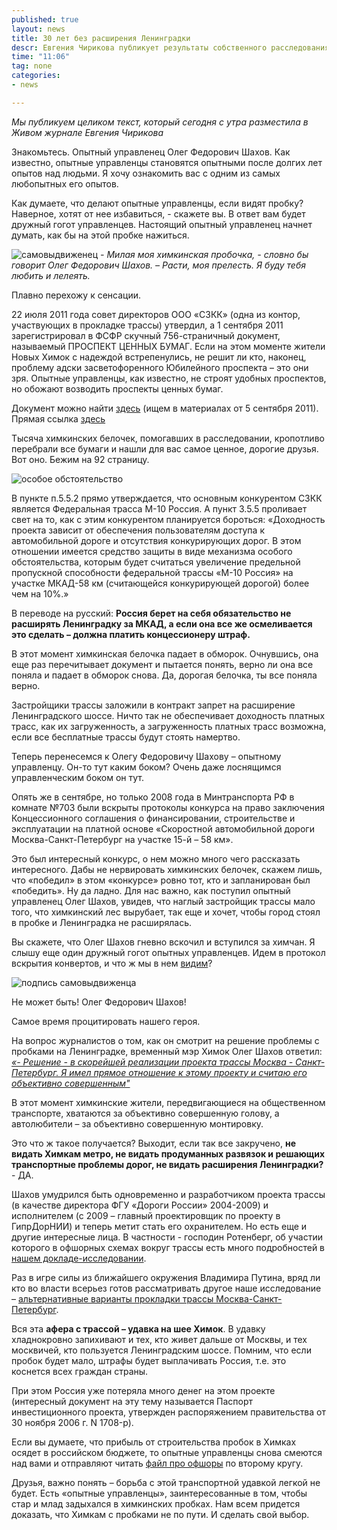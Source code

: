 ```yaml
---
published: true
layout: news
title: 30 лет без расширения Ленинградки
descr: Евгения Чирикова публикует результаты собственного расследования, проливающие свет на то, как строится трасса через Химкинский лес
time: "11:06"
tag: none
categories:
- news

---
```


<i>Мы публикуем целиком текст, который сегодня с утра разместила в Живом журнале Евгения Чирикова</i>


Знакомьтесь. Опытный управленец Олег Федорович Шахов. Как известно, опытные управленцы становятся опытными после долгих лет опытов над людьми. Я хочу ознакомить вас с одним из самых любопытных его опытов.

Как думаете, что делают опытные управленцы, если видят пробку? Наверное, хотят от нее избавиться, - скажете вы. В ответ вам будет дружный гогот управленцев. Настоящий опытный управленец начнет думать, как бы на этой пробке нажиться.

![самовыдвиженец](http://img-fotki.yandex.ru/get/6509/21992.3d/0_8ba12_6d8fa929_M.jpg)
<i>- Милая моя химкинская пробочка, - словно бы говорит Олег Федорович Шахов. – Расти, моя прелесть. Я буду тебя любить и лелеять.</i>

Плавно перехожу к сенсации.

22 июля 2011 года совет директоров ООО «СЗКК» (одна из контор, участвующих в прокладке трассы) утвердил, а 1 сентября 2011 зарегистрировал в ФСФР скучный 756-страничный документ, называемый ПРОСПЕКТ ЦЕННЫХ БУМАГ. Если на этом моменте жители Новых Химок с надеждой встрепенулись, не решит ли кто, наконец, проблему адски засветофоренного Юбилейного проспекта – это они зря. Опытные управленцы, как известно, не строят удобных проспектов, но обожают возводить проспекты ценных бумаг.

Документ можно найти <a href="http://www.msp-highway.com/investors/issue_documents/" target="_blank">здесь</a> (ищем в материалах от 5 сентября 2011).
Прямая ссылка <a href="http://www.msp-highway.com/investors/issue_documents/prospect.pdf" target="_blank">здесь</a> 

Тысяча химкинских белочек, помогавших в расследовании, кропотливо перебрали все бумаги и нашли для вас самое ценное, дорогие друзья. Вот оно. Бежим на 92 страницу.

![особое обстоятельство](http://img-fotki.yandex.ru/get/6508/21992.3d/0_8ba11_117362fb_XL.jpg)

В пункте п.5.5.2 прямо утверждается, что основным конкурентом СЗКК является Федеральная трасса М-10 Россия. А пункт 3.5.5 проливает свет на то, как с этим конкурентом планируется бороться: «Доходность проекта зависит от обеспечения пользователям доступа к автомобильной дороге и отсутствия конкурирующих дорог. В этом отношении имеется средство защиты в виде механизма особого обстоятельства, которым будет считаться увеличение предельной пропускной способности федеральной трассы «М-10 Россия» на участке МКАД-58 км (считающейся конкурирующей дорогой) более чем на 10%.»

В переводе на русский: <b>Россия берет на себя обязательство не расширять Ленинградку за МКАД, а если она все же осмеливается это сделать – должна платить концессионеру штраф.</b>

В этот момент химкинская белочка падает в обморок. Очнувшись, она еще раз перечитывает документ и пытается понять, верно ли она все поняла и падает в обморок снова. Да, дорогая белочка, ты все поняла верно.

Застройщики трассы заложили в контракт запрет на расширение Ленинградского шоссе. Ничто так не обеспечивает доходность платных трасс, как их загруженность, а загруженность платных трасс возможна, если все бесплатные трассы будут стоять намертво.

Теперь перенесемся к Олегу Федоровичу Шахову – опытному управленцу. Он-то тут каким боком? Очень даже лоснящимся управленческим боком он тут.

Опять же в сентябре, но только 2008 года в Минтранспорта РФ в комнате №703 были вскрыты протоколы конкурса на право заключения Концессионного соглашения о финансировании, строительстве и эксплуатации на платной основе «Скоростной автомобильной дороги Москва-Санкт-Петербург на участке 15-й – 58 км».

Это был интересный конкурс, о нем можно много чего рассказать интересного. Дабы не нервировать химкинских белочек, скажем лишь, что «победил» в этом «конкурсе» ровно тот, кто и запланирован был «победить». Ну да ладно. Для нас важно, как поступил опытный управленец Олег Шахов, увидев, что наглый застройщик трассы мало того, что химкинский лес вырубает, так еще и хочет, чтобы город стоял в пробке и Ленинградка не расширялась.

Вы скажете, что Олег Шахов гневно вскочил и вступился за химчан. Я слышу еще один дружный гогот опытных управленцев.
Идем в протокол вскрытия конвертов, и что ж мы в нем <a href="http://rosavtodor.ru/doc/konkurs_piter/protokol_piter.pdf" target="_blank">видим</a>?

![подпись самовыдвиженца](http://img-fotki.yandex.ru/get/6505/21992.3d/0_8ba10_e3c2730b_XL.jpg)

Не может быть! Олег Федорович Шахов!

Самое время процитировать нашего героя.

На вопрос журналистов о том, как он смотрит на решение проблемы с пробками на Ленинградке, временный мэр Химок Олег Шахов ответил:
<a href="http://www.mosoblpress.ru/40/91158/" target="_blank"><i>«- Решение - в скорейшей реализации проекта трассы Москва - Санкт-Петербург. Я имел прямое отношение к этому проекту и считаю его объективно совершенным"</i></a>


В этот момент химкинские жители, передвигающиеся на общественном транспорте, хватаются за объективно совершенную голову, а автолюбители – за объективно совершенную монтировку.

Это что ж такое получается? Выходит, если так все закручено, <b>не видать Химкам метро, не видать продуманных развязок и решающих транспортные проблемы дорог, не видать расширения Ленинградки?</b> - ДА.

Шахов умудрился быть одновременно и разработчиком проекта трассы (в качестве директора ФГУ «Дороги России» 2004-2009) и исполнителем (с 2009 – главный проектировщик по проекту в ГипрДорНИИ) и теперь метит стать его охранителем. Но есть еще и другие интересные лица. В частности - господин Ротенберг, об участии которого в офшорных схемах вокруг трассы есть много подробностей в <a href="http://ecmo.ru/data/Jul2011/Vinci_a_cover_for_oligarchs_ru.pdf" target="_blank">нашем докладе-исследовании</a>.


Раз в игре силы из ближайшего окружения Владимира Путина, вряд ли кто во власти всерьез готов рассматривать другое наше исследование – <a href="http://www.greenpeace.org/russia/Global/russia/report/forest/Khimki/Khim_Concl-v2.pdf" target="_blank">альтернативные варианты прокладки трассы Москва-Санкт-Петербург</a>.


Вся эта <b>афера с трассой – удавка на шее Химок</b>. В удавку хладнокровно запихивают и тех, кто живет дальше от Москвы, и тех москвичей, кто пользуется Ленинградским шоссе. Помним, что если пробок будет мало, штрафы будет выплачивать Россия, т.е. это коснется всех граждан страны.

При этом Россия уже потеряла много денег на этом проекте (интересный документ на эту тему называется Паспорт инвестиционного проекта, утвержден распоряжением правительства от 30 ноября 2006 г. N 1708-р).

Если вы думаете, что прибыль от строительства пробок в Химках осядет в российском бюджете, то опытные управленцы снова смеются над вами и отправляют читать <a href="http://ecmo.ru/data/Jul2011/Vinci_a_cover_for_oligarchs_ru.pdf" target="_blank">файл про офшоры</a> по второму кругу.

Друзья, важно понять – борьба с этой транспортной удавкой легкой не будет. Есть «опытные управленцы», заинтересованные в том, чтобы стар и млад задыхался в химкинских пробках. Нам всем придется доказать, что Химкам с пробками не по пути. И сделать свой выбор.

<object width="420" height="315"><param name="movie" value="http://www.youtube.com/v/kyQ2EREH-b8?version=3&amp;hl=ru_RU"></param><param name="allowFullScreen" value="true"></param><param name="allowscriptaccess" value="always"></param><embed src="http://www.youtube.com/v/kyQ2EREH-b8?version=3&amp;hl=ru_RU" type="application/x-shockwave-flash" width="420" height="315" allowscriptaccess="always" allowfullscreen="true"></embed></object>
